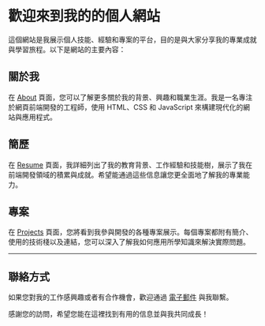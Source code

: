 # 歡迎來到我的的個人網站

這個網站是我展示個人技能、經驗和專案的平台，目的是與大家分享我的專業成就與學習旅程。以下是網站的主要內容：

## 關於我

在 [About](about) 頁面，您可以了解更多關於我的背景、興趣和職業生涯。我是一名專注於網頁前端開發的工程師，使用 HTML、CSS 和 JavaScript 來構建現代化的網站與應用程式。

## 簡歷

在 [Resume](resume) 頁面，我詳細列出了我的教育背景、工作經驗和技能樹，展示了我在前端開發領域的積累與成就。希望能通過這些信息讓您更全面地了解我的專業能力。

## 專案

在 [Projects](projects) 頁面，您將看到我參與開發的各種專案展示。每個專案都附有簡介、使用的技術棧以及連結，您可以深入了解我如何應用所學知識來解決實際問題。

---

## 聯絡方式

如果您對我的工作感興趣或者有合作機會，歡迎通過 [電子郵件](mailto:glem920813@gmail.com) 與我聯繫。

感謝您的訪問，希望您能在這裡找到有用的信息並與我共同成長！